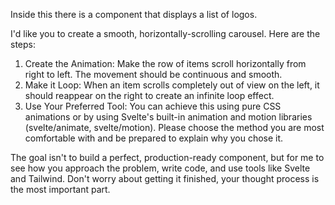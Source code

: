 Inside this there is a component that displays a list of logos. 

I'd like you to create a smooth, horizontally-scrolling carousel. Here are the steps:
1. Create the Animation: Make the row of items scroll horizontally from right to left. The movement should be continuous and smooth.
2. Make it Loop: When an item scrolls completely out of view on the left, it should reappear on the right to create an infinite loop effect.
3. Use Your Preferred Tool: You can achieve this using pure CSS animations or by using Svelte's built-in animation and motion libraries (svelte/animate, svelte/motion). Please choose the method you are most comfortable with and be prepared to explain why you chose it.

The goal isn't to build a perfect, production-ready component, but for me to see how you approach the problem, write code, and use tools like Svelte and Tailwind. Don't worry about getting it finished, your thought process is the most important part.
